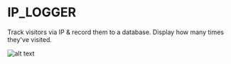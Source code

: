 # IP_LOGGER

Track visitors via IP & record them to a database. Display how many times they've visited. 


![alt text](https://i.gyazo.com/720bd9283f8a88a8b2a952474d0e847d.png)
